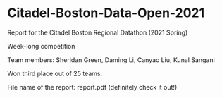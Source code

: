 # Citadel-Boston-Data-Open-2021

Report for the Citadel Boston Regional Datathon (2021 Spring) 

Week-long competition

Team members: Sheridan Green, Daming Li, Canyao Liu, Kunal Sangani

Won third place out of 25 teams. 

File name of the report: report.pdf (definitely check it out!)
